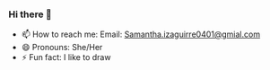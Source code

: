 ### Hi there 👋

- 📫 How to reach me: Email: Samantha.izaguirre0401@gmial.com
- 😄 Pronouns: She/Her
- ⚡ Fun fact: I like to draw
